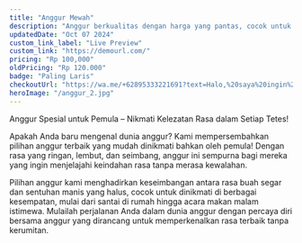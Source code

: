 ```yaml
---
title: "Anggur Mewah"
description: "Anggur berkualitas dengan harga yang pantas, cocok untuk pemula."
updatedDate: "Oct 07 2024"
custom_link_label: "Live Preview"
custom_link: "https://demourl.com/"
pricing: "Rp 100,000"
oldPricing: "Rp 120.000"
badge: "Paling Laris"
checkoutUrl: "https://wa.me/+62895333221691?text=Halo,%20saya%20ingin%20membeli%20produk%20anggur"
heroImage: "/anggur_2.jpg"
---
```


Anggur Spesial untuk Pemula – Nikmati Kelezatan Rasa dalam Setiap Tetes!

Apakah Anda baru mengenal dunia anggur? Kami mempersembahkan pilihan anggur terbaik yang mudah dinikmati bahkan oleh pemula! Dengan rasa yang ringan, lembut, dan seimbang, anggur ini sempurna bagi mereka yang ingin menjelajahi keindahan rasa tanpa merasa kewalahan.

Pilihan anggur kami menghadirkan keseimbangan antara rasa buah segar dan sentuhan manis yang halus, cocok untuk dinikmati di berbagai kesempatan, mulai dari santai di rumah hingga acara makan malam istimewa. Mulailah perjalanan Anda dalam dunia anggur dengan percaya diri bersama anggur yang dirancang untuk memperkenalkan rasa terbaik tanpa kerumitan.
